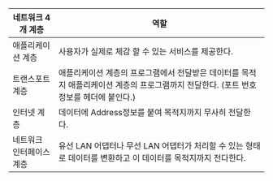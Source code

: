 |네트워크 4개 계층|역할|
|--------------|-----|
|애플리케이션 계층|사용자가 실제로 체감 할 수 있는 서비스를 제공한다.|
|트랜스포트 계층|애플리케이션 계층의 프로그램에서 전달받은 데이터를 목적지 애플리케이션 계층의 프로그램까지 전달한다. (포트 번호 정보를 헤더에 붙인다.)|
|인터넷 계층|데이터에 Address정보를 붙여 목적지까지 무사히 전달한다.|
|네트워크 인터페이스 계층|유선 LAN 어댑터나 무선 LAN 어댑터가 처리할 수 있는 형태로 데이터를 변환하고 이 데이터를 목적지까지 전다한다.|
